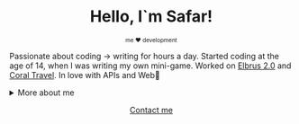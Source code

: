 <h1 align="center">Hello, I`m Safar!</h1>
<p style="font-size: 10px" align='center'>
    me ❤️ development 
</p>
<p>
    Passionate about coding -> writing for hours a day. 
    Started coding at the age of 14, when I was writing my own mini-game.
    Worked on <a href="https://resort-elbrus.ru/">Elbrus 2.0</a> and <a href="https://ctravl.com/">Coral Travel</a>. 
    In love with APIs and Web📕
</p>

<details>
<summary>More about me</summary>
<h2>
    Skills 📜
</h2>
<h3>
    Development:
</h3>
<ul>
    <li>Python, JavaScript</li>
    <li>HTML, CSS, SCSS</li>
    <li>Django (ORM, Geo), React</li>
    <li>SQL - PostgreSQL, SQlite, NoSQL</li>
    <li>Aiogram, Asyncio</li>
    <li>FastAPI, Pydentic, Redis</li>
    <li>Docker, Cubernetis</li>
    <li>Testing (Pytest, UnitTest)</li>
    <li>High-load, Microservices</li>
</ul>
<h3>
    Languages 🌐
</h3>
<table width="400px">
    <thead>
        <tr align="center">
            <td><strong>Language</strong></td>
            <td><strong>Level</strong></td>
        </tr>
    </thead>

  <tbody>
      <tr align="center">
          <td>Russian</td>
          <td>Native</td>
      </tr>
      <tr align="center">
          <td>Balkarian</td>
          <td>Native</td>
      </tr>
      <tr align="center">
          <td>English</td>
          <td>B2</td>
      </tr>
      <tr align="center">
          <td>Turkish</td>
          <td>B1</td>
      </tr>
      <tr align="center">
          <td>Spanish</td>
          <td>A2</td>
      </tr>
  </tbody>
</table>
</details>

<p align="center">
    <a href='https://t.me/kotsaff'>
        Contact me
    </a>
</p>
